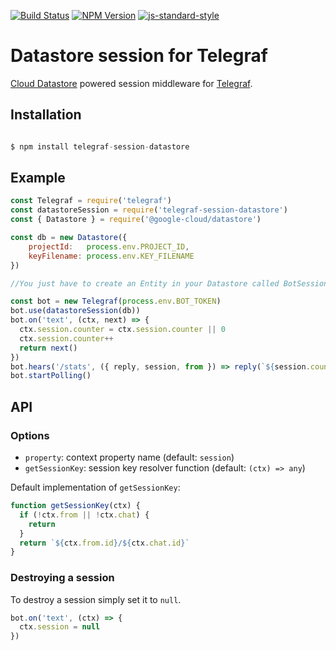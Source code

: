[![Build Status](https://travis-ci.com/rodrigosalinas/telegraf-session-datastore.svg?branch=master)](https://travis-ci.com/github/rodrigosalinas/telegraf-session-datastore)
[![NPM Version](https://img.shields.io/npm/v/telegraf-session-datastore.svg?style=flat-square)](https://www.npmjs.com/package/telegraf-session-datastore)
[![js-standard-style](https://img.shields.io/badge/code%20style-standard-brightgreen.svg?style=flat-square)](http://standardjs.com/)

# Datastore session for Telegraf

[Cloud Datastore](https://cloud.google.com/datastore) powered session middleware for [Telegraf](https://github.com/telegraf/telegraf).

## Installation

```js

$ npm install telegraf-session-datastore

```

## Example

```js
const Telegraf = require('telegraf')
const datastoreSession = require('telegraf-session-datastore')
const { Datastore } = require('@google-cloud/datastore')

const db = new Datastore({
    projectId:   process.env.PROJECT_ID,
    keyFilename: process.env.KEY_FILENAME
})

//You just have to create an Entity in your Datastore called BotSessions with two properties: 'key' (type string) and 'sessionValues' (type text)

const bot = new Telegraf(process.env.BOT_TOKEN)
bot.use(datastoreSession(db))
bot.on('text', (ctx, next) => {
  ctx.session.counter = ctx.session.counter || 0
  ctx.session.counter++
  return next()
})
bot.hears('/stats', ({ reply, session, from }) => reply(`${session.counter} messages from ${from.username}`))
bot.startPolling()

```

## API

### Options

* `property`: context property name (default: `session`)
* `getSessionKey`: session key resolver function (default: `(ctx) => any`)

Default implementation of `getSessionKey`:

```js
function getSessionKey(ctx) {
  if (!ctx.from || !ctx.chat) {
    return
  }
  return `${ctx.from.id}/${ctx.chat.id}`
}
```

### Destroying a session

To destroy a session simply set it to `null`.

```js
bot.on('text', (ctx) => {
  ctx.session = null
})

```

